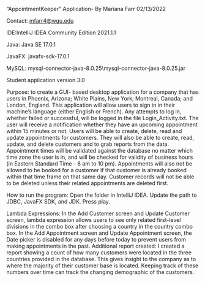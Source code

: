 “AppointmentKeeper” Application-  By Mariana Farr 02/13/2022

Contact: mfarr4@wgu.edu

IDE:IntelliJ IDEA Community Edition 2021.1.1

Java:   Java SE 17.0.1

JavaFX: javafx-sdk-17.0.1

MySQL: mysql-connector-java-8.0.25\mysql-connector-java-8.0.25.jar

Student application version 3.0

Purpose: to create a GUI- based desktop application for a company that has users in
Phoenix, Arizona; White Plains, New York; Montreal, Canada; and London, England.  This application will allow users to sign in in their machine’s language (either English or French). Any attempts to log in, whether failed or successful, will be logged in the file Login_Activity.txt. The user will receive a notification whether they have an upcoming appointment within 15 minutes or not. Users will be able to create, delete, read and update appointments for customers. They will also be able to create, read, update, and delete customers and to grab reports from the data. Appointment times will be validated against the database no matter which time zone the user is in, and will be checked for validity of business hours (in Eastern Standard Time - 8 am to 10 pm). Appointments will also not be allowed to be booked for a customer if that customer is already booked within that time frame on that same day. Customer records will not be able to be deleted unless their related appointments are deleted first.

How to run the program:
Open the folder in IntelliJ IDEA. Update the path to JDBC, JavaFX SDK,  and JDK. Press play.

Lambda Expressions:
In the Add Customer screen and Update Customer screen, lambda expression allows users to see only related first-level divisions in the combo box after choosing a country in the country combo box.
In the Add Appointment screen and  Update Appointment screen, the Date picker is disabled for any days before today to prevent users from making appointments in the past.
Additional report created:
I created a report showing a count of how many customers were located in the three countries provided in the database. This gives insight to the company as to where the majority of their customer base is located. Keeping track of these numbers over time can track the changing demographic  of the customers. 
